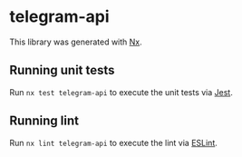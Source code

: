 # telegram-api

This library was generated with [Nx](https://nx.dev).

## Running unit tests

Run `nx test telegram-api` to execute the unit tests via [Jest](https://jestjs.io).

## Running lint

Run `nx lint telegram-api` to execute the lint via [ESLint](https://eslint.org/).
